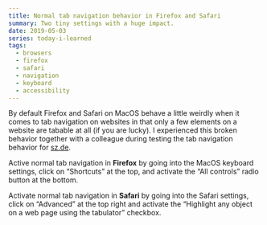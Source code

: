 ```yaml
---
title: Normal tab navigation behavior in Firefox and Safari
summary: Two tiny settings with a huge impact.
date: 2019-05-03
series: today-i-learned
tags:
  - browsers
  - firefox
  - safari
  - navigation
  - keyboard
  - accessibility
---
```

By default Firefox and Safari on MacOS behave a little weirdly when it comes to tab navigation on websites in that only a few elements on a website are tabable at all (if you are lucky). I experienced this broken behavior together with a colleague during testing the tab navigation behavior for [sz.de](https://www.sueddeutsche.de/).

Active normal tab navigation in **Firefox** by going into the MacOS keyboard settings, click on “Shortcuts” at the top, and activate the “All controls” radio button at the bottom.

Activate normal tab navigation in **Safari** by going into the Safari settings, click on “Advanced” at the top right and activate the “Highlight any object on a web page using the tabulator” checkbox.
